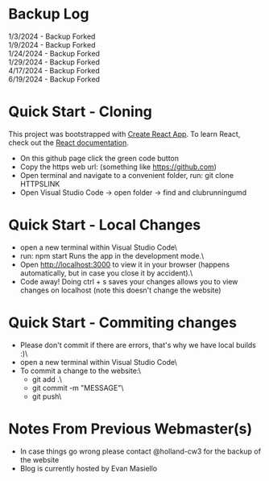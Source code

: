 # Backup Log
1/3/2024 - Backup Forked\
1/9/2024 - Backup Forked\
1/24/2024 - Backup Forked\
1/29/2024 - Backup Forked\
4/17/2024 - Backup Forked\
6/19/2024 - Backup Forked

# Quick Start - Cloning
This project was bootstrapped with [Create React App](https://github.com/facebook/create-react-app).
To learn React, check out the [React documentation](https://reactjs.org/).

- On this github page click the green code button
- Copy the https web url: (something like https://github.com)
- Open terminal and navigate to a convenient folder, run: git clone HTTPSLINK
- Open Visual Studio Code -> open folder -> find and clubrunningumd

# Quick Start - Local Changes
- open a new terminal within Visual Studio Code\
- run: npm start Runs the app in the development mode.\
- Open [http://localhost:3000](http://localhost:3000) to view it in your browser (happens automatically, but in case you close it by accident).\
- Code away! Doing ctrl + s saves your changes allows you to view changes on localhost (note this doesn't change the website) 

# Quick Start - Commiting changes
- Please don't commit if there are errors, that's why we have local builds :)\
- open a new terminal within Visual Studio Code\
- To commit a change to the website:\
  - git add .\
  - git commit -m "MESSAGE"\
  - git push\

# Notes From Previous Webmaster(s)
- In case things go wrong please contact @holland-cw3 for the backup of the website
- Blog is currently hosted by Evan Masiello
  
